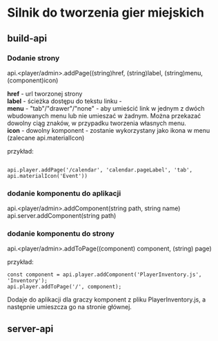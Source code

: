 # Silnik do tworzenia gier miejskich

## build-api
### Dodanie strony

api.<player/admin>.addPage((string)href, (string)label, (string)menu, (component)icon)

**href** - url tworzonej strony  
**label** - ścieżka dostępu do tekstu linku -  
**menu** - "tab"/"drawer"/"none" - aby umieścić link w jednym z dwóch wbudowanych menu lub nie umieszać w żadnym. Można przekazać dowolny ciąg znaków, w przypadku tworzenia własnych menu.  
**icon** - dowolny komponent - zostanie wykorzystany jako ikona w menu (zalecane api.materialIcon)

przykład: 

```

api.player.addPage('/calendar', 'calendar.pageLabel', 'tab', api.materialIcon('Event'))

```

### dodanie komponentu do aplikacji

api.<player/admin>.addComponent(string path, string name)
api.server.addComponent(string path)

### dodanie komponentu do strony

api.<player/admin>.addToPage((component) component, (string) page)

przykład: 
```
const component = api.player.addComponent('PlayerInventory.js', 'Inventory');
api.player.addToPage('/', component);

```
Dodaje do aplikacji dla graczy komponent z pliku PlayerInventory.js, a następnie umieszcza go na stronie głównej.

## server-api